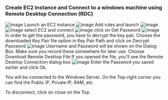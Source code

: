 ### Create EC2 Instance and Connect to a windows machine using Remote Desktop Connection (RDC)
![image](https://user-images.githubusercontent.com/61830624/88920168-aa149d00-d26c-11ea-92be-0f6a55e98b1e.png)
Launch an EC2 instance
![image](https://user-images.githubusercontent.com/61830624/88920372-0677bc80-d26d-11ea-982c-e7f6e6f5c12e.png)
Add rules and launch
![image](https://user-images.githubusercontent.com/61830624/88920520-4b035800-d26d-11ea-9a6e-a27c5820acbb.png)
![image](https://user-images.githubusercontent.com/61830624/88920840-d0870800-d26d-11ea-9676-721caf9fc95b.png)
select EC2 and connect
![image](https://user-images.githubusercontent.com/61830624/88920890-e4326e80-d26d-11ea-86ce-94d9d5e39bc4.png)
click on Get Password
![image](https://user-images.githubusercontent.com/61830624/88920960-03310080-d26e-11ea-916e-91d50cc0e23a.png)
In order to get the password, you have to decrypt the key pair. Choose the downloaded Key Pair file option in Key Pair Path and click on Decrypt Password
![image](https://user-images.githubusercontent.com/61830624/88921100-370c2600-d26e-11ea-89ae-6fb9bcd7b15a.png)
Username and Password will be shown on the Dialog Box. Make sure you record these somewhere for later use.
Choose Download Remote Desktop File
If you opened the file, you'll see the Remote Desktop Connection dialog box
![image](https://user-images.githubusercontent.com/61830624/88921646-27411180-d26f-11ea-83fb-b113ba95c883.png)
Enter the Password you saved earlier and click Ok.

You will be connected to the Windows Server. On the Top-right corner you can find the Public IP, Private IP, RAM, etc.

To disconnect, click on close on the Top. 
